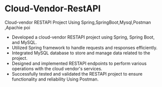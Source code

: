 # Cloud-Vendor-RestAPI
Cloud-vendor RESTAPI Project Using Spring,SpringBoot,Mysql,Postman ,Apachie poi 
- Developed a cloud-vendor RESTAPI project using Spring, Spring Boot, and MySQL.
- Utilized Spring framework to handle requests and responses efficiently.
- Integrated MySQL database to store and manage data related to the project.
- Designed and implemented RESTAPI endpoints to perform various operations with the cloud vendor's services.
- Successfully tested and validated the RESTAPI project to ensure functionality and reliability Using Postman.
